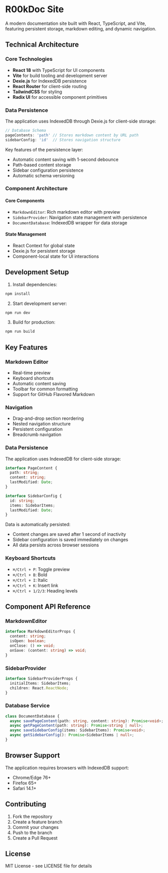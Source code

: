 # R00kDoc Site

A modern documentation site built with React, TypeScript, and Vite, featuring persistent storage, markdown editing, and dynamic navigation.

## Technical Architecture

### Core Technologies
- **React 18** with TypeScript for UI components
- **Vite** for build tooling and development server
- **Dexie.js** for IndexedDB persistence
- **React Router** for client-side routing
- **TailwindCSS** for styling
- **Radix UI** for accessible component primitives

### Data Persistence
The application uses IndexedDB through Dexie.js for client-side storage:

```typescript
// Database Schema
pageContents: 'path' // Stores markdown content by URL path
sidebarConfig: 'id'  // Stores navigation structure
```

Key features of the persistence layer:
- Automatic content saving with 1-second debounce
- Path-based content storage
- Sidebar configuration persistence
- Automatic schema versioning

### Component Architecture

#### Core Components
- `MarkdownEditor`: Rich markdown editor with preview
- `SidebarProvider`: Navigation state management with persistence
- `DocumentDatabase`: IndexedDB wrapper for data storage

#### State Management
- React Context for global state
- Dexie.js for persistent storage
- Component-local state for UI interactions

## Development Setup

1. Install dependencies:
```bash
npm install
```

2. Start development server:
```bash
npm run dev
```

3. Build for production:
```bash
npm run build
```

## Key Features

### Markdown Editor
- Real-time preview
- Keyboard shortcuts
- Automatic content saving
- Toolbar for common formatting
- Support for GitHub Flavored Markdown

### Navigation
- Drag-and-drop section reordering
- Nested navigation structure
- Persistent configuration
- Breadcrumb navigation

### Data Persistence
The application uses IndexedDB for client-side storage:

```typescript
interface PageContent {
  path: string;
  content: string;
  lastModified: Date;
}

interface SidebarConfig {
  id: string;
  items: SidebarItems;
  lastModified: Date;
}
```

Data is automatically persisted:
- Content changes are saved after 1 second of inactivity
- Sidebar configuration is saved immediately on changes
- All data persists across browser sessions

### Keyboard Shortcuts
- `⌘/Ctrl + P`: Toggle preview
- `⌘/Ctrl + B`: Bold
- `⌘/Ctrl + I`: Italic
- `⌘/Ctrl + K`: Insert link
- `⌘/Ctrl + 1/2/3`: Heading levels

## Component API Reference

### MarkdownEditor
```typescript
interface MarkdownEditorProps {
  content: string;
  isOpen: boolean;
  onClose: () => void;
  onSave: (content: string) => void;
}
```

### SidebarProvider
```typescript
interface SidebarProviderProps {
  initialItems: SidebarItems;
  children: React.ReactNode;
}
```

### Database Service
```typescript
class DocumentDatabase {
  async savePageContent(path: string, content: string): Promise<void>;
  async getPageContent(path: string): Promise<string | null>;
  async saveSidebarConfig(items: SidebarItems): Promise<void>;
  async getSidebarConfig(): Promise<SidebarItems | null>;
}
```

## Browser Support
The application requires browsers with IndexedDB support:
- Chrome/Edge 76+
- Firefox 65+
- Safari 14.1+

## Contributing
1. Fork the repository
2. Create a feature branch
3. Commit your changes
4. Push to the branch
5. Create a Pull Request

## License
MIT License - see LICENSE file for details
